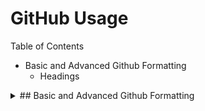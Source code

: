# GitHub Usage

Table of Contents
- Basic and Advanced Github Formatting
  - Headings

<details>
  <summary>
  ## Basic and Advanced Github Formatting
  </summary>
  <p>
###### Headings
To create a heading, add one to six # symbols before your heading text. The number of # you use will determine the size of the heading.
  </p>
</details>


